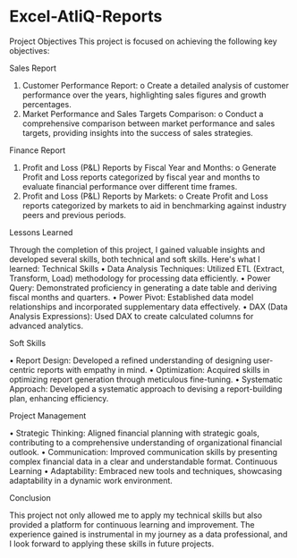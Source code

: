 # Excel-AtliQ-Reports
Project Objectives
This project is focused on achieving the following key objectives:

Sales Report
1.	Customer Performance Report:
o	Create a detailed analysis of customer performance over the years, highlighting sales figures and growth percentages.
2.	Market Performance and Sales Targets Comparison:
o	Conduct a comprehensive comparison between market performance and sales targets, providing insights into the success of sales strategies.

Finance Report
1.	Profit and Loss (P&L) Reports by Fiscal Year and Months:
o	Generate Profit and Loss reports categorized by fiscal year and months to evaluate financial performance over different time frames.
2.	Profit and Loss (P&L) Reports by Markets:
o	Create Profit and Loss reports categorized by markets to aid in benchmarking against industry peers and previous periods.

Lessons Learned

Through the completion of this project, I gained valuable insights and developed several skills, both technical and soft skills. Here's what I learned:
Technical Skills
•	Data Analysis Techniques: Utilized ETL (Extract, Transform, Load) methodology for processing data efficiently.
•	Power Query: Demonstrated proficiency in generating a date table and deriving fiscal months and quarters.
•	Power Pivot: Established data model relationships and incorporated supplementary data effectively.
•	DAX (Data Analysis Expressions): Used DAX to create calculated columns for advanced analytics.

Soft Skills

•	Report Design: Developed a refined understanding of designing user-centric reports with empathy in mind.
•	Optimization: Acquired skills in optimizing report generation through meticulous fine-tuning.
•	Systematic Approach: Developed a systematic approach to devising a report-building plan, enhancing efficiency.

Project Management

•	Strategic Thinking: Aligned financial planning with strategic goals, contributing to a comprehensive understanding of organizational financial outlook.
•	Communication: Improved communication skills by presenting complex financial data in a clear and understandable format.
Continuous Learning
•	Adaptability: Embraced new tools and techniques, showcasing adaptability in a dynamic work environment.

Conclusion

This project not only allowed me to apply my technical skills but also provided a platform for continuous learning and improvement. The experience gained is instrumental in my journey as a data professional, and I look forward to applying these skills in future projects.

